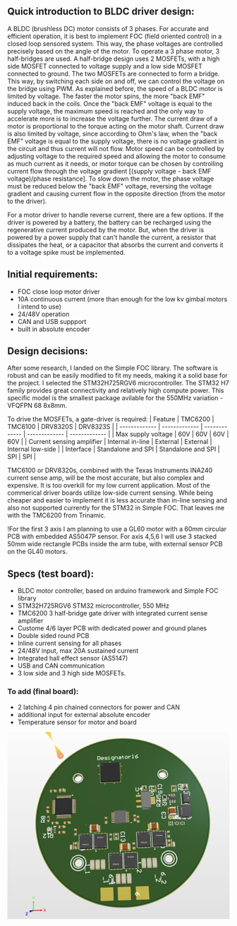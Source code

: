 ## Quick introduction to BLDC driver design:
A BLDC (brushless DC) motor consists of 3 phases. For accurate and efficient operation, it is best to implement FOC (field oriented control) in a closed loop sensored system. This way, the phase voltages are controlled precisely based on the angle of the motor.
To operate a 3 phase motor, 3 half-bridges are used. A half-bridge design uses 2 MOSFETs, with a high side MOSFET connected to voltage supply and a low side MOSFET connected to ground. The two MOSFETs are connected to form a bridge. This way, by switching each side on and off, we can control the voltage on the bridge using PWM.
As explained before, the speed of a BLDC motor is limited by voltage. The faster the motor spins, the more "back EMF" induced back in the coils. Once the "back EMF" voltage is equal to the supply voltage, the maximum speed is reached and the only way to accelerate more is to increase the voltage further.
The current draw of a motor is proportional to the torque acting on the motor shaft. Current draw is also limited by voltage, since according to Ohm's law, when the "back EMF" voltage is equal to the supply voltage, there is no voltage gradient in the circuit and thus current will not flow. 
Motor speed can be controlled by adjusting voltage to the required speed and allowing the motor to consume as much current as it needs, or motor torque can be chosen by controlling current flow through the voltage gradient [(supply voltage - back EMF voltage)/phase resistance].
To slow down the motor, the phase voltage must be reduced below the "back EMF" voltage, reversing the voltage gradient and causing current flow in the opposite direction (from the motor to the driver). 

For a motor driver to handle reverse current, there are a few options. If the driver is powered by a battery, the battery can be recharged using the regenerative current produced by the motor. But, when the driver is powered by a power supply that can't handle the current, a resistor that dissipates the heat, or a capacitor that absorbs the current and converts it to a voltage spike must be implemented.

## Initial requirements:
- FOC close loop motor driver
- 10A continuous current (more than enough for the low kv gimbal motors I intend to use)
- 24/48V operation
- CAN and USB suppport
- built in absolute encoder

## Design decisions:
After some research, I landed on the Simple FOC library. The software is robust and can be easily modified to fit my needs, making it a solid base for the project.
I selected the STM32H725RGV6 microcontroller. The STM32 H7 family provides great connectivity and relatively high compute power. This specific model is the smallest package avilable for the 550MHz variation - VFQFPN 68 8x8mm.

To drive the MOSFETs, a gate-driver is required:
| Feature  | TMC6200 | TMC6100 | DRV8320S | DRV8323S |
| ------------- | ------------- | ------------- | ------------- | ------------- |
| Max supply voltage | 60V | 60V | 60V | 60V |
| Current sensing amplifier | Internal in-line | External | External | Internal low-side | 
| Interface | Standalone and SPI | Standalone and SPI | SPI | SPI |

TMC6100 or DRV8320s, combined with the Texas Instruments INA240 current sense amp, will be the most accurate, but also complex and expensive. It is too overkill for my low current application.
Most of the commerical driver boards utilize low-side current sensing. While being cheaper and easier to implement it is less accurate than in-line sensing and also not supported currently for the STM32 in Simple FOC.
That leaves me with the TMC6200 from Trinamic.


!For the first 3 axis I am planning to use a GL60 motor with a 60mm circular PCB with embedded AS5047P sensor. For axis 4,5,6 I will use 3 stacked 50mm wide rectangle PCBs inside the arm tube, with external sensor PCB on the GL40 motors.

## Specs (test board):
- BLDC motor controller, based on arduino framework and Simple FOC library
- STM32H725RGV6 STM32 microcontroller, 550 MHz
- TMC6200 3 half-bridge gate driver with integrated current sense amplifier
- Custome 4/6 layer PCB with dedicated power and ground planes
- Double sided round PCB
- Inline current sensing for all phases
- 24/48V input, max 20A sustained current
- Integrated hall effect sensor (AS5147)
- USB and CAN communication
- 3 low side and 3 high side MOSFETs.
### To add (final board):
- 2 latching 4 pin chained connectors for power and CAN
- additional input for external absolute encoder
- Temperature sensor for motor and board




![Test station](https://github.com/nadavelkabets/Robot-Arm/blob/main/controller/SCR-20230510-wyj.png)
